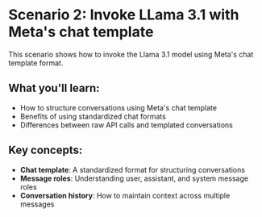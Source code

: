 # Scenario 2: Invoke LLama 3.1 with Meta's chat template

This scenario shows how to invoke the Llama 3.1 model using Meta's chat template format.

## What you'll learn:
- How to structure conversations using Meta's chat template
- Benefits of using standardized chat formats
- Differences between raw API calls and templated conversations

## Key concepts:
- **Chat template**: A standardized format for structuring conversations
- **Message roles**: Understanding user, assistant, and system message roles
- **Conversation history**: How to maintain context across multiple messages 